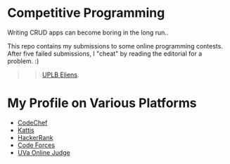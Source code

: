 # Competitive Programming

Writing CRUD apps can become boring in the long run..

This repo contains my submissions to some online programming contests.
After five failed submissions, I "cheat" by reading the editorial for a problem.
:)

>> [UPLB Eliens](https://github.com/uplb-eliens).

# My Profile on Various Platforms
* [CodeChef](https://www.codechef.com/users/jachermocilla)
* [Kattis](https://open.kattis.com/users/sir-jach)
* [HackerRank](https://www.hackerrank.com/katipuzero)
* [Code Forces](https://codeforces.com/profile/jachermocilla)
* [UVa Online Judge](https://onlinejudge.org)

